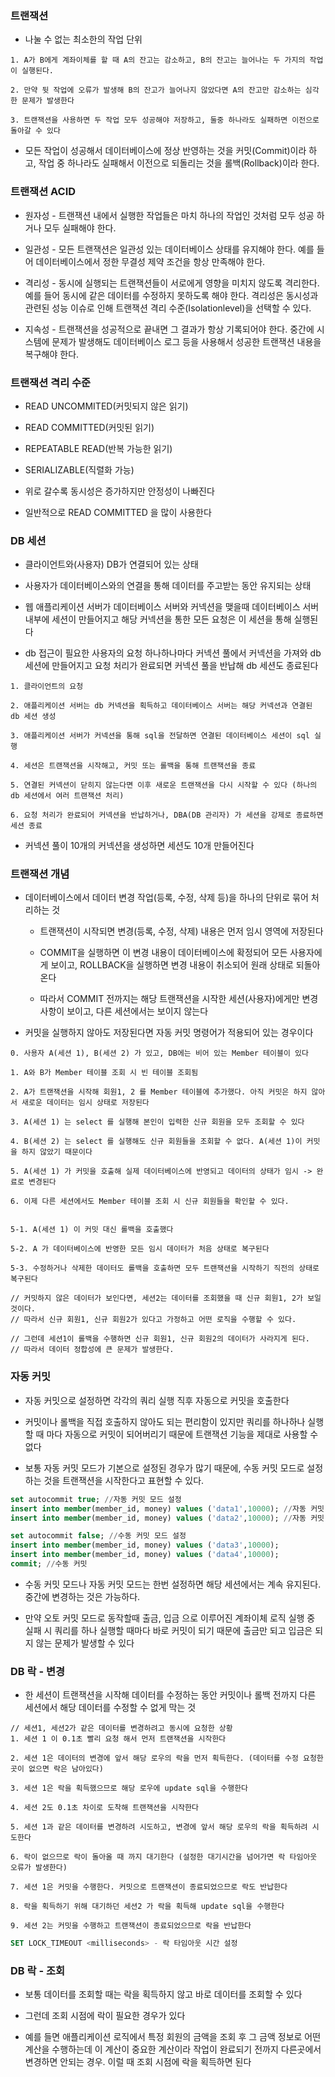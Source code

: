 ### 트랜잭션

* 나눌 수 없는 최소한의 작업 단위

```
1. A가 B에게 계좌이체를 할 때 A의 잔고는 감소하고, B의 잔고는 늘어나는 두 가지의 작업이 실행된다.

2. 만약 뒷 작업에 오류가 발생해 B의 잔고가 늘어나지 않았다면 A의 잔고만 감소하는 심각한 문제가 발생한다

3. 트랜잭션을 사용하면 두 작업 모두 성공해야 저장하고, 둘중 하나라도 실패하면 이전으로 돌아갈 수 있다
``` 

* 모든 작업이 성공해서 데이터베이스에 정상 반영하는 것을 커밋(Commit)이라 하고, 작업 중 하나라도 실패해서 이전으로 되돌리는 것을 롤백(Rollback)이라 한다.

### 트랜잭션 ACID 

* 원자성 - 트랜잭션 내에서 실행한 작업들은 마치 하나의 작업인 것처럼 모두 성공 하거나 모두 실패해야 한다.

* 일관성 - 모든 트랜잭션은 일관성 있는 데이터베이스 상태를 유지해야 한다. 예를 들어 데이터베이스에서 정한 무결성 제약 조건을 항상 만족해야 한다.

* 격리성 - 동시에 실행되는 트랜잭션들이 서로에게 영향을 미치지 않도록 격리한다. 예를 들어 동시에 같은 데이터를 수정하지 못하도록 해야 한다. 격리성은 동시성과 관련된 성능 이슈로 인해 트랜잭션 격리 수준(Isolationlevel)을 선택할 수 있다.

* 지속성 - 트랜잭션을 성공적으로 끝내면 그 결과가 항상 기록되어야 한다. 중간에 시스템에 문제가 발생해도 데이터베이스 로그 등을 사용해서 성공한 트랜잭션 내용을 복구해야 한다.


### 트랜잭션 격리 수준

* READ UNCOMMITED(커밋되지 않은 읽기)

* READ COMMITTED(커밋된 읽기)

* REPEATABLE READ(반복 가능한 읽기)

* SERIALIZABLE(직렬화 가능)

* 위로 갈수록 동시성은 증가하지만 안정성이 나빠진다

* 일반적으로 READ COMMITTED 을 많이 사용한다 


### DB 세션

* 클라이언트와(사용자) DB가 연결되어 있는 상태

* 사용자가 데이터베이스와의 연결을 통해 데이터를 주고받는 동안 유지되는 상태

* 웹 애플리케이션 서버가 데이터베이스 서버와 커넥션을 맺을때 데이터베이스 서버 내부에 세션이 만들어지고 해당 커넥션을 통한 모든 요청은 이 세션을 통해 실행된다

* db 접근이 필요한 사용자의 요청 하나하나마다 커넥션 풀에서 커넥션을 가져와 db 세션에 만들어지고 요청 처리가 완료되면 커넥션 풀을 반납해 db 세션도 종료된다

```
1. 클라이언트의 요청

2. 애플리케이션 서버는 db 커넥션을 획득하고 데이터베이스 서버는 해당 커넥션과 연결된 db 세션 생성

3. 애플리케이션 서버가 커넥션을 통해 sql을 전달하면 연결된 데이터베이스 세션이 sql 실행

4. 세션은 트랜잭션을 시작해고, 커밋 또는 롤백을 통해 트랜잭션을 종료

5. 연결된 커넥션이 닫히지 않는다면 이후 새로운 트랜잭션을 다시 시작할 수 있다 (하나의 db 세션에서 여러 트랜잭션 처리)

6. 요청 처리가 완료되어 커넥션을 반납하거나, DBA(DB 관리자) 가 세션을 강제로 종료하면 세션 종료
```

* 커넥션 풀이 10개의 커넥션을 생성하면 세션도 10개 만들어진다


### 트랜잭션 개념

* 데이터베이스에서 데이터 변경 작업(등록, 수정, 삭제 등)을 하나의 단위로 묶어 처리하는 것
  
  - 트랜잭션이 시작되면 변경(등록, 수정, 삭제) 내용은 먼저 임시 영역에 저장된다
  
  - COMMIT을 실행하면 이 변경 내용이 데이터베이스에 확정되어 모든 사용자에게 보이고, ROLLBACK을 실행하면 변경 내용이 취소되어 원래 상태로 되돌아온다

  - 따라서 COMMIT 전까지는 해당 트랜잭션을 시작한 세션(사용자)에게만 변경 사항이 보이고, 다른 세션에서는 보이지 않는다

* 커밋을 실행하지 않아도 저장된다면 자동 커밋 명령어가 적용되어 있는 경우이다

```
0. 사용자 A(세션 1), B(세션 2) 가 있고, DB에는 비어 있는 Member 테이블이 있다

1. A와 B가 Member 테이블 조회 시 빈 테이블 조회됨

2. A가 트랜잭션을 시작해 회원1, 2 를 Member 테이블에 추가했다. 아직 커밋은 하지 않아서 새로운 데이터는 임시 상태로 저장된다

3. A(세션 1) 는 select 를 실행해 본인이 입력한 신규 회원을 모두 조회할 수 있다

4. B(세션 2) 는 select 를 실행해도 신규 회원들을 조회할 수 없다. A(세션 1)이 커밋을 하지 않았기 때문이다

5. A(세션 1) 가 커밋을 호출해 실제 데이터베이스에 반영되고 데이터의 상태가 임시 -> 완료로 변경된다

6. 이제 다른 세션에서도 Member 테이블 조회 시 신규 회원들을 확인할 수 있다.


5-1. A(세션 1) 이 커밋 대신 롤백을 호출했다

5-2. A 가 데이터베이스에 반영한 모든 임시 데이터가 처음 상태로 복구된다

5-3. 수정하거나 삭제한 데이터도 롤백을 호출하면 모두 트랜잭션을 시작하기 직전의 상태로 복구된다

// 커밋하지 않은 데이터가 보인다면, 세션2는 데이터를 조회했을 때 신규 회원1, 2가 보일 것이다. 
// 따라서 신규 회원1, 신규 회원2가 있다고 가정하고 어떤 로직을 수행할 수 있다. 

// 그런데 세션1이 롤백을 수행하면 신규 회원1, 신규 회원2의 데이터가 사라지게 된다. 
// 따라서 데이터 정합성에 큰 문제가 발생한다.
```


### 자동 커밋

* 자동 커밋으로 설정하면 각각의 쿼리 실행 직후 자동으로 커밋을 호출한다

* 커밋이나 롤백을 직접 호출하지 않아도 되는 편리함이 있지만 쿼리를 하나하나 실행할 때 마다 자동으로 커밋이 되어버리기 때문에 트랜잭션 기능을 제대로 사용할 수 없다

* 보통 자동 커밋 모드가 기본으로 설정된 경우가 많기 때문에, 수동 커밋 모드로 설정하는 것을 트랜잭션을 시작한다고 표현할 수 있다.

```sql
set autocommit true; //자동 커밋 모드 설정
insert into member(member_id, money) values ('data1',10000); //자동 커밋
insert into member(member_id, money) values ('data2',10000); //자동 커밋
```
```sql
set autocommit false; //수동 커밋 모드 설정
insert into member(member_id, money) values ('data3',10000);
insert into member(member_id, money) values ('data4',10000);
commit; //수동 커밋
```

* 수동 커밋 모드나 자동 커밋 모드는 한번 설정하면 해당 세션에서는 계속 유지된다. 중간에
변경하는 것은 가능하다.

* 만약 오토 커밋 모드로 동작할때 출금, 입금 으로 이루어진 계좌이체 로직 실행 중 실패 시 쿼리를 하나 실행할 때마다 바로 커밋이 되기 때문에 출금만 되고 입금은 되지 않는 문제가 발생할 수 있다

### DB 락 - 변경

* 한 세션이 트랜잭션을 시작해 데이터를 수정하는 동안 커밋이나 롤백 전까지 다른 세션에서 해당 데이터를 수정할 수 없게 막는 것

```
// 세션1, 세션2가 같은 데이터를 변경하려고 동시에 요청한 상황
1. 세션 1 이 0.1초 빨리 요청 해서 먼저 트랜잭션을 시작한다

2. 세션 1은 데이터의 변경에 앞서 해당 로우의 락을 먼저 획득한다. (데이터를 수정 요청한 곳이 없으면 락은 남아있다)

3. 세션 1은 락을 획득했으므로 해당 로우에 update sql을 수행한다

4. 세션 2도 0.1초 차이로 도착해 트랜잭션을 시작한다

5. 세션 1과 같은 데이터를 변경하려 시도하고, 변경에 앞서 해당 로우의 락을 획득하려 시도한다

6. 락이 없으므로 락이 돌아올 때 까지 대기한다 (설정한 대기시간을 넘어가면 락 타임아웃 오류가 발생한다)

7. 세션 1은 커밋을 수행한다. 커밋으로 트랜잭션이 종료되었으므로 락도 반납한다

8. 락을 획득하기 위해 대기하던 세션2 가 락을 획득해 update sql을 수행한다

9. 세션 2는 커밋을 수행하고 트랜잭션이 종료되었으므로 락을 반납한다
```
```sql
SET LOCK_TIMEOUT <milliseconds> - 락 타임아웃 시간 설정
```

### DB 락 - 조회

* 보통 데이터를 조회할 때는 락을 획득하지 않고 바로 데이터를 조회할 수 있다

* 그런데 조회 시점에 락이 필요한 경우가 있다

* 예를 들면 애플리케이션 로직에서 특정 회원의 금액을 조회 후 그 금액 정보로 어떤 계산을 수행하는데 이 계산이 중요한 계산이라 작업이 완료되기 전까지 다른곳에서 변경하면 안되는 경우. 이럴 때 조회 시점에 락을 획득하면 된다
